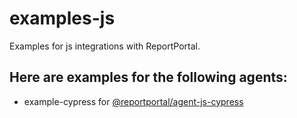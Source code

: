 # examples-js
Examples for js integrations with ReportPortal.
## Here are examples for the following agents:

* example-cypress for [@reportportal/agent-js-cypress](https://www.npmjs.com/package/@reportportal/agent-js-cypress)